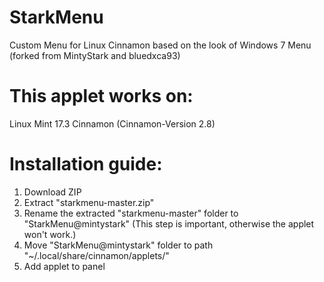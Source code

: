 # StarkMenu
Custom Menu for Linux Cinnamon based on the look of Windows 7 Menu
(forked from MintyStark and bluedxca93)

# This applet works on:
Linux Mint 17.3 Cinnamon (Cinnamon-Version 2.8)

# Installation guide:
1. Download ZIP
2. Extract "starkmenu-master.zip"
3. Rename the extracted "starkmenu-master" folder to "StarkMenu@mintystark" 
   (This step is important, otherwise the applet won't work.)
4. Move "StarkMenu@mintystark" folder to path "~/.local/share/cinnamon/applets/"
5. Add applet to panel
